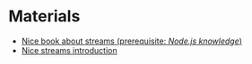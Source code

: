 # Materials

- [Nice book about streams (prerequisite: *Node.js knowledge*)](https://github.com/substack/stream-handbook)
- [Nice streams introduction](http://howtonode.org/coding-challenges-with-streams)
